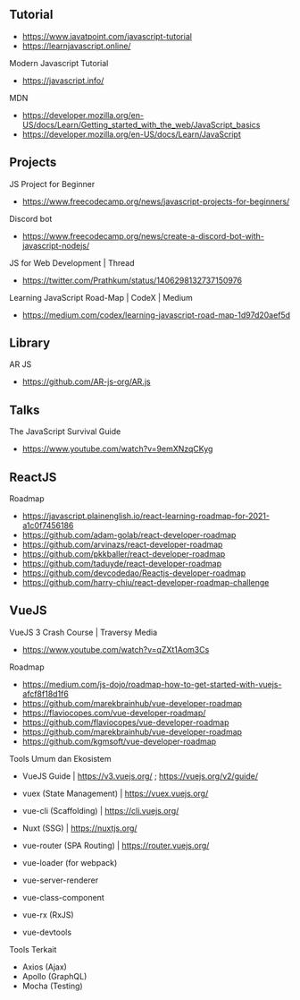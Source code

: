 
## Tutorial

- https://www.javatpoint.com/javascript-tutorial
- https://learnjavascript.online/

Modern Javascript Tutorial
- https://javascript.info/

MDN
- https://developer.mozilla.org/en-US/docs/Learn/Getting_started_with_the_web/JavaScript_basics
- https://developer.mozilla.org/en-US/docs/Learn/JavaScript


## Projects

JS Project for Beginner
- https://www.freecodecamp.org/news/javascript-projects-for-beginners/

Discord bot
- https://www.freecodecamp.org/news/create-a-discord-bot-with-javascript-nodejs/

JS for Web Development | Thread
- https://twitter.com/Prathkum/status/1406298132737150976

Learning JavaScript Road-Map | CodeX | Medium
- https://medium.com/codex/learning-javascript-road-map-1d97d20aef5d


## Library

AR JS
- https://github.com/AR-js-org/AR.js


## Talks

The JavaScript Survival Guide
- https://www.youtube.com/watch?v=9emXNzqCKyg 

## ReactJS

Roadmap
- https://javascript.plainenglish.io/react-learning-roadmap-for-2021-a1c0f7456186
- https://github.com/adam-golab/react-developer-roadmap
- https://github.com/arvinazs/react-developer-roadmap
- https://github.com/pkkballer/react-developer-roadmap
- https://github.com/taduyde/react-developer-roadmap
- https://github.com/devcodedao/Reactjs-developer-roadmap
- https://github.com/harry-chiu/react-developer-roadmap-challenge

## VueJS

VueJS 3 Crash Course | Traversy Media
- https://www.youtube.com/watch?v=qZXt1Aom3Cs

Roadmap
- https://medium.com/js-dojo/roadmap-how-to-get-started-with-vuejs-afcf8f18d1f6
- https://github.com/marekbrainhub/vue-developer-roadmap
- https://flaviocopes.com/vue-developer-roadmap/
- https://github.com/flaviocopes/vue-developer-roadmap
- https://github.com/marekbrainhub/vue-developer-roadmap
- https://github.com/kgmsoft/vue-developer-roadmap

Tools Umum dan Ekosistem

- VueJS Guide | https://v3.vuejs.org/ ; https://vuejs.org/v2/guide/
- vuex (State Management) | https://vuex.vuejs.org/
- vue-cli (Scaffolding) | https://cli.vuejs.org/
- Nuxt (SSG) | https://nuxtjs.org/
- vue-router (SPA Routing) | https://router.vuejs.org/

- vue-loader (for webpack)
- vue-server-renderer
- vue-class-component
- vue-rx (RxJS)
- vue-devtools

Tools Terkait

- Axios (Ajax)
- Apollo (GraphQL)
- Mocha (Testing)
